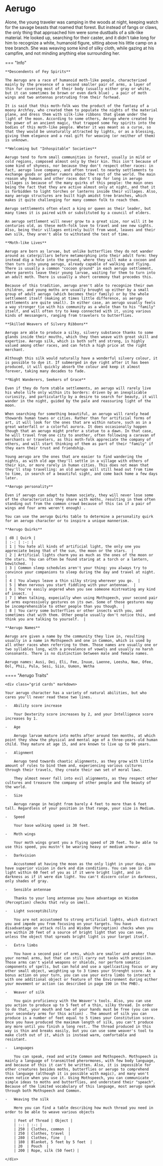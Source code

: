 # Aerugo

Alone, the young traveler was camping in the woods at night, keeping watch for the savage beasts that roamed that forest. But instead of fangs or claws, the only thing that approached him were some dustballs of a silk-like material. He looked up, searching for their caster, and it didn't take long for him to recognize a white, humanoid figure, sitting above his little camp on a tree branch. She was weaving some kind of silky cloth, while gazing at his campfire, and not minding anything else surrounding her. 

=== "Info"
    
    **Descendents of Fey Spirits**
    
    The Aerugo are a race of humanoid moth-like people, characterized mainly by the presence of a second smaller pair of arms, a layer of thin fur covering most of their body (usually either gray or white, but it can sometimes be brown or even dark blue) , a pair of moth wings and two antennas protruding from their forhead. 
    
    It is said that this moth-folk was the product of the fantasy of a moony Archfey, who created them to populate the nights of the material plane, and dress them with silk-like ribbons that gleam under the light of the moon. According to some others, Aerugo where created by the power of an ancient magic, that trapped some fey spirits into the bodies of this moth-like people. Wheter it was meant as a curse, so that they would be unnaturally attracted by lights, or as a blessing, giving them elegance and a real gift for weaving (or neither of them) is unknown. 
    
    **Welcoming but "Inhospitable" Societies**
    
    Aerugo tend to form small communities in forest, usually in mild or cold regions, composed almost only by their kin. This isn't because of some kind of shyness, nor because they don't respect other races: in fact, aerugo love company, and often travel to nearby settlements to exchange goods or gather rumors about the rest of the world. The main reason why humans and other races don't stop for long in aerugo villages is because of the many quirks of this people: the main ones being the fact that they are active almost only at night, and that it is forbidden to light torches or lanterns inside their villages. Also, many aerugo structures are built high amidst tree branches, which makes it quite challenging for many common folk to reach them. 
    
    Aerugo settlements often elect a king or queen as their leader, but many times it is paired with or substituted by a council of elders. 
    
    An aerugo settlement will never grow to a great size, nor will it be centuries old, as these moth-folk love to travel and see new sights. Also, being their villages entirely built from wood, leaves and their own silk, they aren't able to withstand the test of time. 
    
    **Moth-like Lives**
    
    Aerugo are born as larvae, but unlike butterflies they do not wander around as caterpillars before metamorphing into their adult form: they instead dig a hole into the ground, where they will make a cocoon and then turn into young aerugo, already capable of walking and flying. There is usually a common "cocoon ground" in each aerugo settlement, where parents leave their young larvae, waiting for them to turn into an adult moth. There is usually a short ceremony that precedes this. 
    
    Because of this tradition, aerugo aren't able to recognize their own children, and young moths are usually brought up either by a small group of adult aerugo (which becomes their family) or by the whole settlement itself (making at times little difference, as aerugo settlements are quite small). In either case, an aerugo usually feels a way stronger tie with his community as a whole than to his "family" itself, and will often try to keep connected with it, using various kinds of messangers, ranging from travelers to butterflies. 
    
    **Skilled Weavers of Silvery Ribbons**
    
    Aerugo are able to produce a silky, silvery substance thanks to some glands inside their mouths, which they then weave with great skill and expertise. Aerugo silk, which is both soft and strong, is highly valued among other races, and can fetch a high price at the right merchant. 
    
    Although this silk would naturally have a wonderful silvery colour, it is possible to dye it. If submerged in dye right after it has been produced, it will quickly absorb the colour and keep it almost forever, taking many decades to fade. 
    
    **Night Wanderers, Seekers of Grace**
    
    Even if they do form stable settlements, an aerugo will rarely live his whole life only within its borders: driven by an inexplicable curiosity, and particulartly by a desire to search for beauty, it will wander in the night, guided by the pale and reassuring light of the moon. 
    
    When searching for something beautiful, an aerugo will rarely head thowards human towns or cities. Rather than for artificial forms of art, it will look for the ones that are within nature, such as in a great waterfall or a colorful aurora. It does occasionally happen though that an aerugo might prefer a statue to a dawn. In that case, he will travel from one city to another, often following a caravan of merchants or travelers, as this moth-folk appreciate the company of others, and will start thinking of them as part of their "family" if they earn their trust and friendship. 
    
    Young aerugo are the ones that are easier to find wandering the nights, as with old age they'll settle in a village with others of their kin, or more rarely in human cities. This does not mean that they'll stop travelling: an old aerugo will still head out from time to time, in search of a beautiful sight, and come back home a few days later. 
    
    **Aerugo personality**
    
    Even if aerugo can adapt to human society, they will never lose some of the characteristics they share with moths, resulting in them often standing out from the common crowd because of this (as if a pair of wings and four arms weren't enough) . 
    
    You can use the aerugo Quirks table to determine a personality quirk for an aerugo character or to inspire a unique mannerism. 
    
    **Aerugo Quirks** 
    
    | d8 | Quirk |
    | :-: | :-: |
    | 1 | You hate all kinds of artificial light, the only one you appreciate being that of the sun, the moon or the stars.  |
    | 2 | Artificial lights charm you as much as the ones of the moon or the stars. You can often be found staring at a torch or a lantern, bewitched.  |
    | 3 | Common sleep schedules aren't your thing: you always try to convince your companions to sleep during the day and travel at night.  |
    | 4 | You always leave a thin silky string wherever you go.  |
    | 5 | When nervous you start fiddling with your antennae.  |
    | 6 | You're easily angered when you see someone mistreating any kind of insect.  |
    | 7 | When talking, expecially when using Mothspeech, your second pair of arms expressively gestures on its own. Some of those gestures may be incomprehensible to other people than you though.  |
    | 8 | You carry some butterflies or other insects with you, and sometimes chat with them. Other people usually don't notice this, and think you are talking to yourself.  |
    
    **Aerugo Names**
    
    Aerugo are given a name by the community they live in, resulting usually in a name in Mothspeech and one in Common, which is used by all other races when referring to them. Those names are usually one or two syllables long, with a prevalence of vowels and usually no harsh consonants. There is no distinction between male and female names. 
    
    Aerugo names: Ausi, Dei, Eli, Fee, Inuue, Laenne, Leesha, Nae, Ofee, Ool, Phii, Pula, Sesi, Siio, Uumon, Wetha 
    
==== "Aerugo Traits"
    
	<div class="grid cards" markdown>
	
    Your aerugo character has a variety of natural abilities, but who cares you'll never read these two lines. 

    -   Ability score increase
    
        Your Dexterity score increases by 2, and your Intelligence score increases by 1. 
        
    -   Age
        
        Aerugo larvae mature into moths after around ten months, at which point they show the physical and mental age of a three-years-old human child. They mature at age 15, and are known to live up to 90 years. 
        
    -   Alignment
        
        Aerugo tend towards chaotic alignments, as they grow with little amount of rules to bind them and, experiencing various cultures through their travels, they create their own set of moral laws. 
        
        They almost never fall into evil alignments, as they respect other cultures and treasure the company of other people and the beauty of the world. 
        
    -   Size
        
        Aerugo range in height from barely 4 feet to more than 6 feet tall. Regardless of your position in that range, your size is Medium. 
        
    -   Speed
        
        Your base walking speed is 30 feet. 
        
    -   Moth wings
        
        Your moth wings grant you a flying speed of 20 feet. To be able to use this speed, you mustn't be wearing heavy or medium armour. 
        
    -   Darkvision
        
        Accustomed at having the moon as the only light in your days, you have superior vision in dark and dim conditions. You can see in dim light within 60 feet of you as if it were bright light, and in darkness as if it were dim light. You can't discern color in darkness, only shades of gray. 
        
    -   Sensible antennae
        
        Thanks to your long antennae you have advantage on Wisdom (Perception) checks that rely on smell. 
        
    -   Light susceptibility
        
        You are not accustomed to strong artificial lights, which distract you and impede you from focusing on your targets. You have disadvantage on attack rolls and Wisdom (Perception) checks when you are within 20 feet of a source of bright light that you can see, unless the object that spreads bright light is your target itself. 
        
    -   Extra limbs
        
        You have a second pair of arms, which are smaller and weaker than your normal arms, but that can still carry out tasks with precision. Those arms can't wield weapons or shields, nor perform somatic components of spells, but can hold and use a spellcasting focus or any other small object, weighting up to 3 times your Strenght score. As a bonus action on your turn, you can use your extra limbs to interact with one additional object or feature of the Environment during either your movement or action (as described in page 190 in the PHB). 
        
    -   Weaver of silk
        
        You gain proficiency with the Weaver's tools. Also, you can use you action to produce up to 5 feet of a thin, silky thread. In order to do that, your mouth and two of your hands must be free (you can use your secondary arms for this action) . The amount of silk you can produce is a number of feet equal to 5 times your Constitution score. Once you have produced the maximum length of silk, you can't produce any more until you finish a long rest.. The thread produced in this way is thin and breaks easily, but you can use some weaver's tool to make cloth out of it, which is instead warm, comfortable and resistant. 
        
    -   Languages
        
        You can speak, read and write Common and Mothspeech. Mothspeech is mainly a language of transmitted pherormones, with few body language, and because of this it can't be written. Also, it is impossible for other creatures besides moths, butterflies or aerugo to comprehend this language (although it is possible with magic), and many won't even notice when you use it. Using Mothspeech, you can communicate simple ideas to moths and butterflies, and understand their "speach". Because of the limited vocabulary of this language, most aerugo speak through both Mothspeech and Common. 
        
    -   Weaving the silk
        
        Here you can find a table describing how much thread you need in order to be able to weave various objects 
        
        | Feet of Thread | Object |
        | :-: | :-: |
        | 250 | Clothes, common  |
        | 250 | Clothes, travel  |
        | 280 | Clothes, fine  |
        | 180 | Blanket, 5 feet by 5 feet  |
        | 20  | Pouch  |
        | 200 | Rope, silk (50 feet) |
	
	</div>
